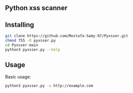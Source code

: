 ## Python xss scanner 

## Installing 

```bash
git clone https://github.com/Mostafa-Samy-97/Pyxsser.git
chmod 755 -R pyxsser.py
cd Pyxsser-main
python3 pyxsser.py --help 
```
## Usage
Basic usage:

```bash
python3 pyxsser.py -u http://example.com
```

